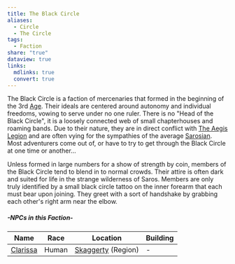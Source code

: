 ```yaml
---
title: The Black Circle
aliases:
  - Circle
  - The Circle
tags:
  - Faction
share: "true"
dataview: true
links:
  mdlinks: true
  convert: true
---
```


The Black Circle is a faction of mercenaries that formed in the beginning of the 3rd [Age](../../History_&%20Lore/Ages_of_Saros.md). Their ideals are centered around autonomy and individual freedoms, vowing to serve under no one ruler. There is no "Head of the Black Circle", it is a loosely connected web of small chapterhouses and roaming bands. Due to their nature, they are in direct conflict with [The Aegis Legion](../The%20Aegis%20Legion/The_Aegis_Legion.md) and are often vying for the sympathies of the average [Sarosian](../../History_&%20Lore/A_Brief_Saros_History.md). Most adventurers come out of, or have to try to get through the Black Circle at one time or another…

Unless formed in large numbers for a show of strength by coin, members of the Black Circle tend to blend in to normal crowds. Their attire is often dark and suited for life in the strange wilderness of Saros. Members are only truly identified by a small black circle tattoo on the inner forearm that each must bear upon joining. They greet with a sort of handshake by grabbing each other's right arm near the elbow.

##### -NPCs in this Faction-
| Name                                                             | Race  | Location               | Building |
| ---------------------------------------------------------------- | ----- | ---------------------- | -------- |
| [Clarissa](./NPCs/Clarissa.md) | Human | [Skaggerty](Skaggerty.md) (Region) | \-       |


